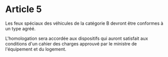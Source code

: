 # Article 5

Les feux spéciaux des véhicules de la catégorie B devront être conformes à un type agréé.

L'homologation sera accordée aux dispositifs qui auront satisfait aux conditions d'un cahier des charges approuvé par le ministre de l'équipement et du logement.
